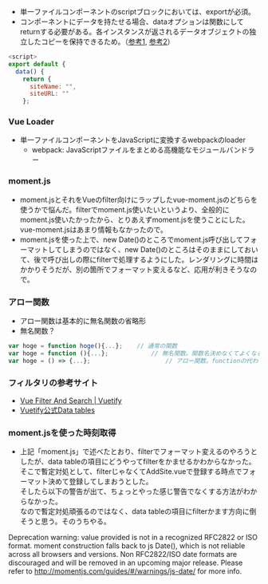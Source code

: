 - 単一ファイルコンポーネントのscriptブロックにおいては、exportが必須。
- コンポーネントにデータを持たせる場合、dataオプションは関数にしてreturnする必要がある。各インスタンスが返されるデータオブジェクトの独立したコピーを保持できるため。（[参考1]([https://jp.vuejs.org/v2/guide/components.html#data-%E3%81%AF%E9%96%A2%E6%95%B0%E3%81%A7%E3%81%AA%E3%81%91%E3%82%8C%E3%81%B0%E3%81%AA%E3%82%8A%E3%81%BE%E3%81%9B%E3%82%93](https://jp.vuejs.org/v2/guide/components.html#data-は関数でなければなりません)), [参考2](https://qiita.com/shosho/items/115b371736207078289c)）

```javascript
<script>
export default {
  data() {
    return {
      siteName: "",
      siteURL: ""
    };
```



### Vue Loader

- 単一ファイルコンポーネントをJavaScriptに変換するwebpackのloader
  - webpack: JavaScriptファイルをまとめる高機能なモジュールバンドラー


### moment.js

- moment.jsとそれをVueのfilter向けにラップしたvue-moment.jsのどちらを使うかで悩んだ。filterでmoment.js使いたいというより、全般的にmoment.js使いたかったから、とりあえずmoment.jsを使うことにした。vue-moment.jsはあまり情報もなかったので。
- moment.jsを使った上で、new Date()のところでmoment.js呼び出してフォーマットしてしまうのではなく、new Date()のところはそのままにしておいて、後で呼び出しの際にfilterで処理するようにした。レンダリングに時間はかかりそうだが、別の箇所でフォーマット変えるなど、応用が利きそうなので。

### アロー関数

- アロー関数は基本的に無名関数の省略形
- 無名関数？

```javascript
var hoge = function hoge(){...};	// 通常の関数
var hoge = function (){...};			// 無名関数。関数名決めなくてよくなる
var hoge = () => {...};						// アロー関数。functionの代わり
```

### フィルタリの参考サイト

- [Vue Filter And Search | Vuetify](https://codesandbox.io/s/536mvppkq4)
- [Vuetify公式Data tables](https://vuetifyjs.com/ja/components/data-tables)

### moment.jsを使った時刻取得

- 上記「moment.js」で述べたとおり、filterでフォーマット変えるのやろうとしたが、data tableの項目にどうやってfilterをかませるかわからなかった。  
  そこで暫定対処として、filterじゃなくてAddSite.vueで登録する時点でフォーマット決めて登録してしまおうとした。  
  そしたら以下の警告が出て、ちょっとやった感じ警告でなくする方法がわからなかった。  
  なので暫定対処頑張るのではなく、data tableの項目にfilterかます方向に倒そうと思う。そのうちやる。

Deprecation warning: value provided is not in a recognized RFC2822 or ISO format. moment construction falls back to js Date(), which is not reliable across all browsers and versions. Non RFC2822/ISO date formats are discouraged and will be removed in an upcoming major release. Please refer to http://momentjs.com/guides/#/warnings/js-date/ for more info.
